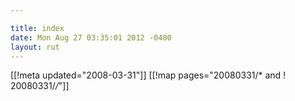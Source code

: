 ```yaml
---

title: index
date: Mon Aug 27 03:35:01 2012 -0400
layout: rut
---
```


[[!meta updated="2008-03-31"]]
[[!map pages="20080331/* and ! 20080331/*/*"]]
